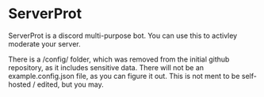 # ServerProt

ServerProt is a discord multi-purpose bot. You can use this to activley moderate your server.

There is a /config/ folder, which was removed from the initial github repository, as it includes sensitive data. There will not be an example.config.json file, as you can figure it out. This is not ment to be self-hosted / edited, but you may.
